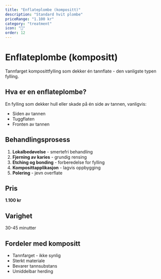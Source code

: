 ```yaml
---
title: "Enflateplombe (kompositt)"
description: "Standard hvit plombe"
priceRange: "1.100 kr"
category: "treatment"
icon: "🦷"
order: 12
---
```


# Enflateplombe (kompositt)

Tannfarget komposittfylling som dekker én tannflate - den vanligste typen fylling.

## Hva er en enflateplombe?
En fylling som dekker hull eller skade på én side av tannen, vanligvis:
- Siden av tannen
- Tuggflaten
- Fronten av tannen

## Behandlingsprosess
1. **Lokalbedøvelse** - smertefri behandling
2. **Fjerning av karies** - grundig rensing
3. **Etching og bonding** - forberedelse for fylling
4. **Komposittapplikasjon** - lagvis oppbygging
5. **Polering** - jevn overflate

## Pris
**1.100 kr**

## Varighet
30-45 minutter

## Fordeler med kompositt
- Tannfarget - ikke synlig
- Sterkt materiale
- Bevarer tannsubstans
- Umiddelbar herding